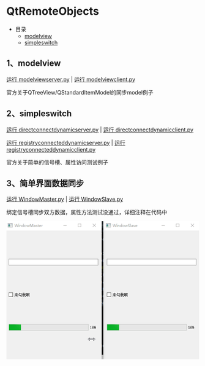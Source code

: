 # QtRemoteObjects

- 目录
  - [modelview](#1modelview)
  - [simpleswitch](#2simpleswitch)

## 1、modelview
[运行 modelviewserver.py](modelview/modelviewserver.py) | [运行 modelviewclient.py](modelview/modelviewclient.py)

官方关于QTreeView/QStandardItemModel的同步model例子

## 2、simpleswitch
[运行 directconnectdynamicserver.py](simpleswitch/directconnectdynamicserver.py) | [运行 directconnectdynamicclient.py](simpleswitch/directconnectdynamicclient.py)

[运行 registryconnecteddynamicserver.py](simpleswitch/registryconnecteddynamicserver.py) | [运行 registryconnecteddynamicclient.py](simpleswitch/registryconnecteddynamicclient.py)

官方关于简单的信号槽、属性访问测试例子

## 3、简单界面数据同步
[运行 WindowMaster.py](SyncUi/WindowMaster.py) | [运行 WindowSlave.py](SyncUi/WindowSlave.py)

绑定信号槽同步双方数据，属性方法测试没通过，详细注释在代码中

![SyncUi](ScreenShot/SyncUi.gif)